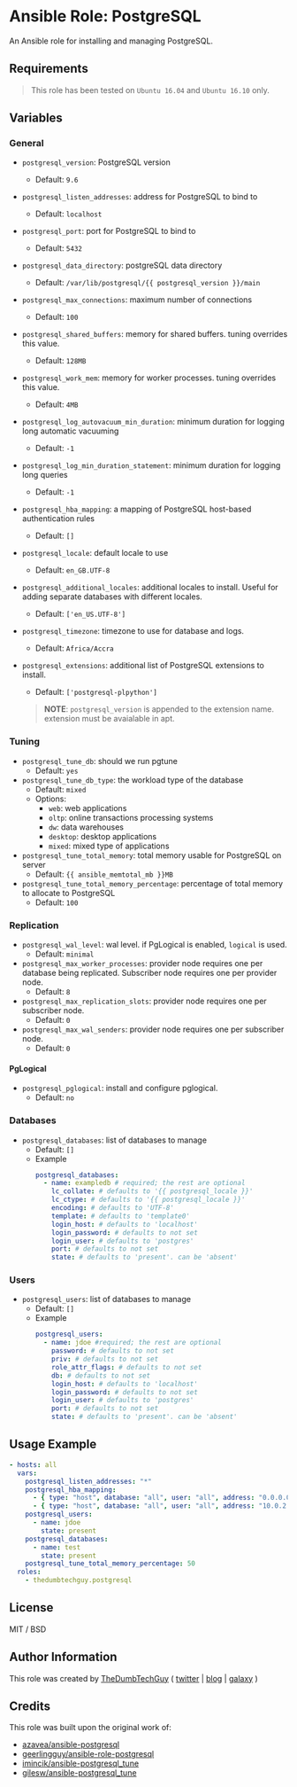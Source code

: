 # Ansible Role: PostgreSQL

An Ansible role for installing and managing PostgreSQL.

## Requirements

> This role has been tested on `Ubuntu 16.04` and `Ubuntu 16.10` only.

## Variables

### General

- `postgresql_version`: PostgreSQL version
  - Default: `9.6`
- `postgresql_listen_addresses`: address for PostgreSQL to bind to
  - Default: `localhost`
- `postgresql_port`: port for PostgreSQL to bind to
  - Default: `5432`
- `postgresql_data_directory`: postgreSQL data directory
  - Default: `/var/lib/postgresql/{{ postgresql_version }}/main`
- `postgresql_max_connections`: maximum number of connections
  - Default: `100`
- `postgresql_shared_buffers`: memory for shared buffers. tuning overrides this value.
  - Default: `128MB`
- `postgresql_work_mem`: memory for worker processes. tuning overrides this value.
  - Default: `4MB`
- `postgresql_log_autovacuum_min_duration`: minimum duration for logging long automatic vacuuming
  - Default: `-1`
- `postgresql_log_min_duration_statement`: minimum duration for logging long queries
  - Default: `-1`
- `postgresql_hba_mapping`: a mapping of PostgreSQL host-based authentication rules
  - Default: `[]`

- `postgresql_locale`: default locale to use
  - Default: `en_GB.UTF-8`
- `postgresql_additional_locales`: additional locales to install. Useful for adding separate databases with different locales.
  - Default: `['en_US.UTF-8']`
- `postgresql_timezone`: timezone to use for database and logs.
  - Default: `Africa/Accra`

- `postgresql_extensions`: additional list of PostgreSQL extensions to install.
  - Default: `['postgresql-plpython']`
  > **NOTE**: `postgresql_version` is appended to the extension name. extension must be avaialable in apt.

### Tuning

- `postgresql_tune_db`: should we run pgtune
  - Default: `yes`
- `postgresql_tune_db_type`: the workload type of the database
  - Default: `mixed`
  - Options:
    - `web`: web applications
    - `oltp`: online transactions processing systems
    - `dw`: data warehouses
    - `desktop`: desktop applications
    - `mixed`: mixed type of applications
- `postgresql_tune_total_memory`: total memory usable for PostgreSQL on server
    - Default: `{{ ansible_memtotal_mb }}MB`
- `postgresql_tune_total_memory_percentage`: percentage of total memory to allocate to PostgreSQL
    - Default: `100`


### Replication

- `postgresql_wal_level`: wal level. if PgLogical is enabled, `logical` is used.
  - Default: `minimal`
- `postgresql_max_worker_processes`: provider node requires one per database being replicated. Subscriber node requires one per provider node.
  - Default: `8`
- `postgresql_max_replication_slots`: provider node requires one per subscriber node.
  - Default: `0`
- `postgresql_max_wal_senders`: provider node requires one per subscriber node.
  - Default: `0`

#### PgLogical

- `postgresql_pglogical`: install and configure pglogical.
  - Default: `no`

### Databases

- `postgresql_databases`: list of databases to manage
  - Default: `[]`
  - Example
    ```yaml
    postgresql_databases:
      - name: exampledb # required; the rest are optional
        lc_collate: # defaults to '{{ postgresql_locale }}'
        lc_ctype: # defaults to '{{ postgresql_locale }}'
        encoding: # defaults to 'UTF-8'
        template: # defaults to 'template0'
        login_host: # defaults to 'localhost'
        login_password: # defaults to not set
        login_user: # defaults to 'postgres'
        port: # defaults to not set
        state: # defaults to 'present'. can be 'absent'
    ```

### Users

- `postgresql_users`: list of databases to manage
  - Default: `[]`
  - Example
    ```yaml
    postgresql_users:
      - name: jdoe #required; the rest are optional
        password: # defaults to not set
        priv: # defaults to not set
        role_attr_flags: # defaults to not set
        db: # defaults to not set
        login_host: # defaults to 'localhost'
        login_password: # defaults to not set
        login_user: # defaults to 'postgres'
        port: # defaults to not set
        state: # defaults to 'present'. can be 'absent'
    ```

## Usage Example

```yaml
- hosts: all
  vars:
    postgresql_listen_addresses: "*"
    postgresql_hba_mapping:
      - { type: "host", database: "all", user: "all", address: "0.0.0.0/0", method: "md5" }
      - { type: "host", database: "all", user: "all", address: "10.0.2.0/24", method: "md5" }
    postgresql_users:
      - name: jdoe
        state: present
    postgresql_databases:
      - name: test
        state: present
    postgresql_tune_total_memory_percentage: 50
  roles:
    - thedumbtechguy.postgresql
```


## License

MIT / BSD

## Author Information

This role was created by [TheDumbTechGuy](https://github.com/thedumbtechguy) ( [twitter](https://twitter.com/frostymarvelous) | [blog](https://thedumbtechguy.blogspot.com) | [galaxy](https://galaxy.ansible.com/thedumbtechguy/) )

## Credits

This role was built upon the original work of:

- [azavea/ansible-postgresql](https://github.com/azavea/ansible-postgresql)
- [geerlingguy/ansible-role-postgresql](https://github.com/geerlingguy/ansible-role-postgresql)
- [imincik/ansible-postgresql_tune](https://github.com/imincik/ansible-postgresql_tune)
- [gilesw/ansible-postgresql_tune](https://github.com/gilesw/ansible-postgresql_tune/network)
